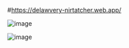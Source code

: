 
#https://delawvery-nirtatcher.web.app/


![image](https://user-images.githubusercontent.com/75395024/140831685-a982ac77-59db-469c-9475-b55ff1ad1dda.png)

![image](https://user-images.githubusercontent.com/75395024/140831628-279dfc9f-625b-402c-874e-a89e228fd880.png)



